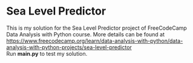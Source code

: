 # Sea Level Predictor

This is my solution for the Sea Level Predictor project of FreeCodeCamp Data Analysis with Python course. More details can be found at https://www.freecodecamp.org/learn/data-analysis-with-python/data-analysis-with-python-projects/sea-level-predictor <br>
Run <b>main.py</b> to test my solution.
